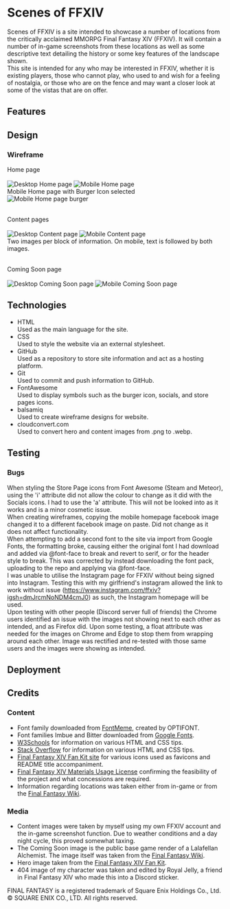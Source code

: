# Scenes of FFXIV #
Scenes of FFXIV is a site intended to showcase a number of locations from the critically acclaimed MMORPG Final Fantasy XIV (FFXIV).
It will contain a number of in-game screenshots from these locations as well as some descriptive text detailing the history or some key features of the landscape shown.
<br>
This site is intended for any who may be interested in FFXIV, whether it is existing players, those who cannot play, who used to and wish for a feeling of nostalgia, or those who are on the fence and may want a closer look at some of the vistas that are on offer.

## Features ##

## Design ##
### Wireframe ###
Home page
<br><br>
![Desktop Home page](docs/readme_images/Desktop_homepage_wireframe.PNG)
![Mobile Home page](docs/readme_images/mobile_homepage_wireframe.PNG)
<br>
Mobile Home page with Burger Icon selected
<br>
![Mobile Home page burger](docs/readme_images/Mobile_homepage_wireframe_menu.PNG)
<br><br>

Content pages
<br><br>
![Desktop Content page](docs/readme_images/Desktop_content_wireframe.PNG)
![Mobile Content page](docs/readme_images/Mobile_content_wireframe.PNG)
<br>
Two images per block of information. On mobile, text is followed by both images.
<br><br>

Coming Soon page
<br><br>
![Desktop Coming Soon page](docs/readme_images/Desktop_soon_wireframe.PNG)
![Mobile Coming Soon page](docs/readme_images/Mobile_soon_wireframe.PNG)

## Technologies ##
- HTML
  <br> Used as the main language for the site.
- CSS
  <br> Used to style the website via an external stylesheet.
- GitHub
  <br> Used as a repository to store site information and act as a hosting platform.
- Git
  <br> Used to commit and push information to GitHub.
- FontAwesome
  <br> Used to display symbols such as the burger icon, socials, and store pages icons.
- balsamiq
  <br> Used to create wireframe designs for website.
- cloudconvert.com
  <br> Used to convert hero and content images from .png to .webp.

## Testing ##

### Bugs ###
When styling the Store Page icons from Font Awesome (Steam and Meteor), using the 'i' attribute did not allow the colour to change as it did with the Socials icons. I had to use the 'a' attribute. This will not be looked into as it works and is a minor cosmetic issue.
<br>
When creating wireframes, copying the mobile homepage facebook image changed it to a different facebook image on paste. Did not change as it does not affect functionality.
<br>
When attempting to add a second font to the site via import from Google Fonts, the formatting broke, causing either the original font I had download and added via @font-face to break and revert to serif, or for the header style to break. This was corrected by instead downloading the font pack, uploading to the repo and applying via @font-face.
<br>
I was unable to utilise the Instagram page for FFXIV without being signed into Instagram. Testing this with my girlfriend's instagram allowed the link to work without issue (https://www.instagram.com/ffxiv?igsh=dmJrcmNoNDM4cmJ0) as such, the Instagram homepage will be used.
<br>
Upon testing with other people (Discord server full of friends) the Chrome users identified an issue with the images not showing next to each other as intended, and as Firefox did. Upon some testing, a float attribute was needed for the images on Chrome and Edge to stop them from wrapping around each other. Image was rectified and re-tested with those same users and the images were showing as intended.

## Deployment ## 

## Credits ##
### Content ###
- Font family downloaded from [FontMeme](https://fontmeme.com/fonts/enge-etienne-font/), created by OPTIFONT.
- Font families Imbue and Bitter downloaded from [Google Fonts](https://fonts.google.com/).
- [W3Schools](https://www.w3schools.com) for information on various HTML and CSS tips.
- [Stack Overflow](https://stackoverflow.com/) for information on various HTML and CSS tips.
- [Final Fantasy XIV Fan Kit site](https://na.finalfantasyxiv.com/lodestone/special/fankit/icon/) for various icons used as favicons and README title accompaniment.
- [Final Fantasy XIV Materials Usage License](https://support.na.square-enix.com/rule.php?id=5382&tag=authc) confirming the feasibility of the project and what concessions are required.
- Information regarding locations was taken either from in-game or from the [Final Fantasy Wiki](https://finalfantasy.fandom.com/wiki/Final_Fantasy_Wiki).

### Media ###
- Content images were taken by myself using my own FFXIV account and the in-game screenshot function. Due to weather conditions and a day night cycle, this proved somewhat taxing.
- The Coming Soon image is the public base game render of a Lalafellan Alchemist. The image itself was taken from the [Final Fantasy Wiki](https://finalfantasy.fandom.com/wiki/Alchemist_(Final_Fantasy_XIV)).
- Hero image taken from the [Final Fantasy XIV Fan Kit](https://na.finalfantasyxiv.com/lodestone/special/fankit/desktop_wallpaper/2_0/#nav_fankit).
- 404 image of my character was taken and edited by Royal Jelly, a friend in Final Fantasy XIV who made this into a Discord sticker. 
  
FINAL FANTASY is a registered trademark of Square Enix Holdings Co., Ltd.
© SQUARE ENIX CO., LTD. All rights reserved. 
